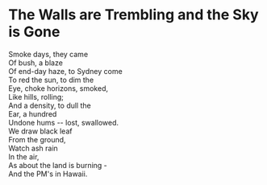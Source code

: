 # The Walls are Trembling and the Sky is Gone

Smoke days, they came \
Of bush, a blaze \
Of end-day haze, to Sydney come \
To red the sun, to dim the \
Eye, choke horizons, smoked, \
Like hills, rolling; \
And a density, to dull the \
Ear, a hundred \
Undone hums -- lost, swallowed. \
We draw black leaf \
From the ground, \
Watch ash rain \
In the air, \
As about the land is burning - \
And the PM's in Hawaii.